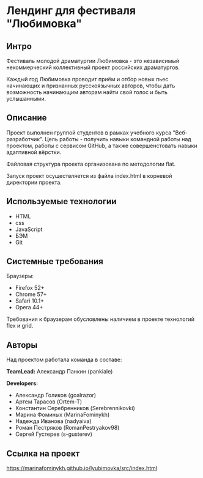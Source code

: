# Лендинг для фестиваля "Любимовка"

## Интро

Фестиваль молодой драматургии Любимовка - это независимый некоммерческий коллективный проект российских драматургов.

Каждый год Любимовка проводит приём и отбор новых пьес начинающих и признанных русскоязычных авторов, чтобы дать возможность начинающим авторам  найти свой голос и быть услышанными.

## Описание

Проект выполнен группой студентов в рамках учебного курса "Веб-разработчик". Цель работы - получить навыки командной работы над проектом, работы с сервисом GitHub, а также совершенстовать навыки адаптивной вёрстки. 

Файловая структура проекта организована по методологии flat. 

Запуск проект осуществляется из файла index.html в корневой директории проекта. 

## Используемые технологии

* HTML
* css
* JavaScript
* БЭМ
* Git

## Системные требования

Браузеры:
* Firefox 52+
* Chrome 57+
* Safari 10.1+
* Opera 44+

Требования к браузерам обусловлены наличием в проекте технологий flex и grid. 

## Авторы

Над проектом работала команда в составе:

**TeamLead:** Александр Панкин (pankiale)

**Developers:**

* Александр Голиков (goalrazor)
* Артем Тарасов (Ortem-T)
* Константин Серебренников (Serebrennikovki)
* Марина Фоминых (MarinaFominykh)
* Надежда Иванова (nadyaiva)
* Роман Пестряков (RomanPestryakov98)
* Сергей Густерев (s-gusterev)

## Ссылка на проект

https://marinafominykh.github.io/lyubimovka/src/index.html
